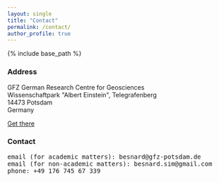 ```yaml
---
layout: single
title: "Contact"
permalink: /contact/
author_profile: true
---
```


{% include base_path %}

### Address

GFZ German Research Centre for Geosciences  
Wissenschaftpark "Albert Einstein", Telegrafenberg  
14473 Potsdam  
Germany
  
[Get there](https://www.gfz-potsdam.de/en/contact)  
  
### Contact

<pre>
email (for academic matters): besnard@gfz-potsdam.de
email (for non-academic matters): besnard.sim@gmail.com
phone: +49 176 745 67 339
</pre>

